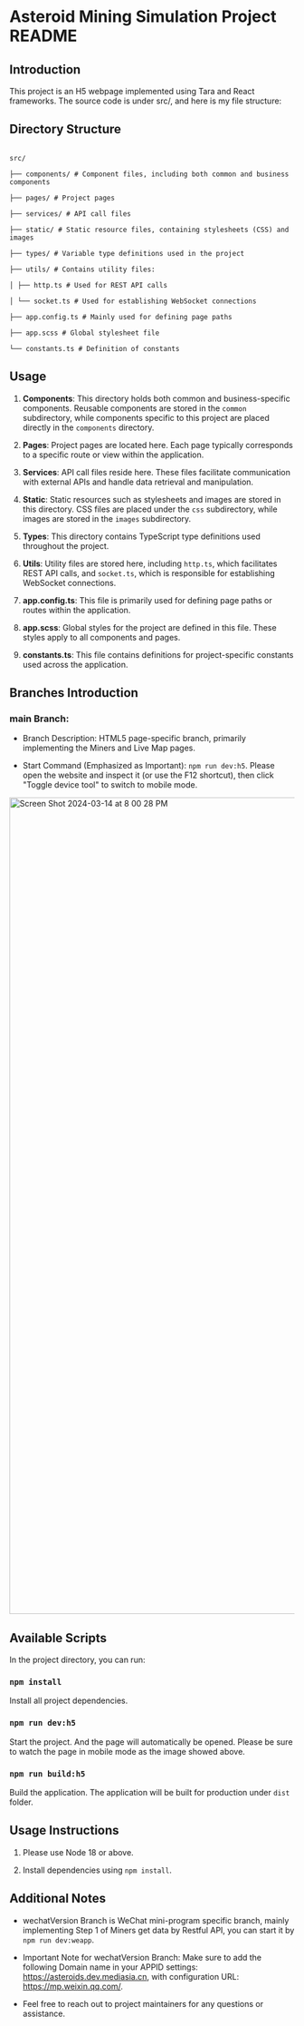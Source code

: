 
# Asteroid Mining Simulation Project README

  

## Introduction

This project is an H5 webpage implemented using Tara and React frameworks. The source code is under src/, and here is my file structure:

  

## Directory Structure

```

src/

├── components/ # Component files, including both common and business components

├── pages/ # Project pages

├── services/ # API call files

├── static/ # Static resource files, containing stylesheets (CSS) and images

├── types/ # Variable type definitions used in the project

├── utils/ # Contains utility files:

│ ├── http.ts # Used for REST API calls

│ └── socket.ts # Used for establishing WebSocket connections

├── app.config.ts # Mainly used for defining page paths

├── app.scss # Global stylesheet file

└── constants.ts # Definition of constants

```

  

## Usage

1.  **Components**: This directory holds both common and business-specific components. Reusable components are stored in the `common` subdirectory, while components specific to this project are placed directly in the `components` directory.

  

2.  **Pages**: Project pages are located here. Each page typically corresponds to a specific route or view within the application.

  

3.  **Services**: API call files reside here. These files facilitate communication with external APIs and handle data retrieval and manipulation.

  

4.  **Static**: Static resources such as stylesheets and images are stored in this directory. CSS files are placed under the `css` subdirectory, while images are stored in the `images` subdirectory.

  

5.  **Types**: This directory contains TypeScript type definitions used throughout the project.

  

6.  **Utils**: Utility files are stored here, including `http.ts`, which facilitates REST API calls, and `socket.ts`, which is responsible for establishing WebSocket connections.

  

7.  **app.config.ts**: This file is primarily used for defining page paths or routes within the application.

  

8.  **app.scss**: Global styles for the project are defined in this file. These styles apply to all components and pages.

  

9.  **constants.ts**: This file contains definitions for project-specific constants used across the application.

  

## Branches Introduction

  

### main Branch:

- Branch Description: HTML5 page-specific branch, primarily implementing the Miners and Live Map pages.

- Start Command (Emphasized as Important): `npm run dev:h5`. Please open the website and inspect it (or use the F12 shortcut), then click "Toggle device tool" to switch to mobile mode.

<img  width="1440"  alt="Screen Shot 2024-03-14 at 8 00 28 PM"  src="https://github.com/christine0000/asteroid-mining-simulation/assets/56946626/06d2afe3-6873-422b-98d9-4939d624e9a6">

  ## Available Scripts

  

In the project directory, you can run:

### `npm install`

Install all project dependencies.

  

### `npm run dev:h5`

  
Start the project.
And the page will automatically be opened. Please be sure to watch the page in mobile mode as the image showed above.
  

### `npm run build:h5`

  
Build the application.
The application will be built for production under `dist` folder.
  

## Usage Instructions
1. Please use Node 18 or above.

2. Install dependencies using `npm install`.

  

## Additional Notes

- wechatVersion Branch is WeChat mini-program specific branch, mainly implementing Step 1 of Miners get data by Restful API, you can start it by `npm run dev:weapp`.

-  Important Note for wechatVersion Branch: Make sure to add the following Domain name in your APPID settings: https://asteroids.dev.mediasia.cn, with configuration URL: https://mp.weixin.qq.com/.

- Feel free to reach out to project maintainers for any questions or assistance.
